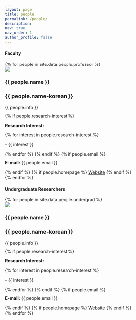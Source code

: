 ```yaml
---
layout: page
title: people
permalink: /people/
description:
nav: true
nav_order: 1
author_profile: false
---
```


<h4 class="category">Faculty</h4>
{% for people in site.data.people.professor %}
<div class="person-card">
  <div class="person-photo">
    <img src="{{ site.url }}{{ site.baseurl }}/assets/img/people/{{ people.photo }}">
  </div>
  <div class="person-info">
    <h3 style="max-width:100%; margin-bottom: 0.2em">
      {{ people.name }}
    </h3>
    <h3 style="max-width:100%; font-size: 1.25em">
      {{ people.name-korean }}
    </h3>
    <p style="margin-bottom: 10px">{{ people.info }}</p>
    {% if people.research-interest %}
      <p><strong>Research Interest:</strong></p>
      {% for interest in people.research-interest %}
      <p>- {{ interest }}</p>
      {% endfor %}
    {% endif %}
    {% if people.email %}
      <p style="margin-top: 10px"><strong>E-mail:</strong> {{ people.email }}</p>
    {% endif %}
    {% if people.homepage %}
      <a href="{{ people.homepage }}" class="btn btn-sm z-depth-0" role="button">Website</a>
    {% endif %}
  </div>
</div>
{% endfor %}


<h4 class="category">Undergraduate Researchers</h4>
{% for people in site.data.people.undergrad %}
<div class="person-card">
  <div class="person-photo">
    <img src="{{ site.url }}{{ site.baseurl }}/assets/img/people/{{ people.photo }}">
  </div>
  <div class="person-info">
    <h3 style="max-width:100%; margin-bottom: 0.2em">
      {{ people.name }}
    </h3>
    <h3 style="max-width:100%; font-size: 1.25em">
      {{ people.name-korean }}
    </h3>
    <p style="margin-bottom: 10px">{{ people.info }}</p>
    {% if people.research-interest %}
      <p><strong>Research Interest:</strong></p>
      {% for interest in people.research-interest %}
      <p>- {{ interest }}</p>
      {% endfor %}
    {% endif %}
    {% if people.email %}
      <p style="margin-top: 10px"><strong>E-mail:</strong> {{ people.email }}</p>
    {% endif %}
    {% if people.homepage %}
      <a href="{{ people.homepage }}" class="btn btn-sm z-depth-0" role="button">Website</a>
    {% endif %}
  </div>
</div>
{% endfor %}